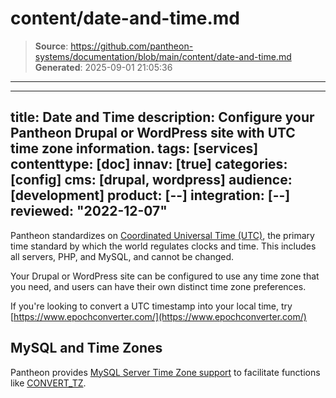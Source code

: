 # content/date-and-time.md

> **Source**: https://github.com/pantheon-systems/documentation/blob/main/content/date-and-time.md
> **Generated**: 2025-09-01 21:05:36

---

---
title: Date and Time
description: Configure your Pantheon Drupal or WordPress site with UTC time zone information.
tags: [services]
contenttype: [doc]
innav: [true]
categories: [config]
cms: [drupal, wordpress]
audience: [development]
product: [--]
integration: [--]
reviewed: "2022-12-07"
---
Pantheon standardizes on [Coordinated Universal Time (UTC)](https://en.wikipedia.org/wiki/Coordinated_Universal_Time), the primary time standard by which the world regulates clocks and time. This includes all servers, PHP, and MySQL, and cannot be changed.

Your Drupal or WordPress site can be configured to use any time zone that you need, and users can have their own distinct time zone preferences.

If you're looking to convert a UTC timestamp into your local time, try [https://www.epochconverter.com/](https://www.epochconverter.com/)

## MySQL and Time Zones

Pantheon provides [MySQL Server Time Zone support](https://dev.mysql.com/doc/refman/5.5/en/time-zone-support.html) to facilitate functions like [CONVERT\_TZ](https://dev.mysql.com/doc/refman/5.5/en/date-and-time-functions.html#function_convert-tz).
